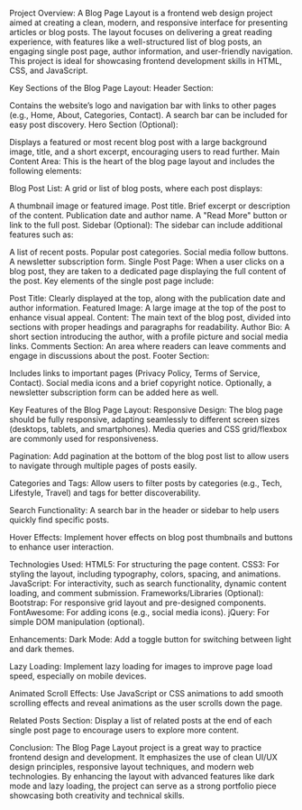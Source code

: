 Project Overview:
A Blog Page Layout is a frontend web design project aimed at creating a clean, modern, and responsive interface for presenting articles or blog posts. 
The layout focuses on delivering a great reading experience, with features like a well-structured list of blog posts, an engaging single post page, author information, and user-friendly navigation. 
This project is ideal for showcasing frontend development skills in HTML, CSS, and JavaScript.

Key Sections of the Blog Page Layout:
Header Section:

Contains the website’s logo and navigation bar with links to other pages (e.g., Home, About, Categories, Contact).
A search bar can be included for easy post discovery.
Hero Section (Optional):

Displays a featured or most recent blog post with a large background image, title, and a short excerpt, encouraging users to read further.
Main Content Area:
This is the heart of the blog page layout and includes the following elements:

Blog Post List:
A grid or list of blog posts, where each post displays:

A thumbnail image or featured image.
Post title.
Brief excerpt or description of the content.
Publication date and author name.
A "Read More" button or link to the full post.
Sidebar (Optional):
The sidebar can include additional features such as:

A list of recent posts.
Popular post categories.
Social media follow buttons.
A newsletter subscription form.
Single Post Page:
When a user clicks on a blog post, they are taken to a dedicated page displaying the full content of the post. Key elements of the single post page include:

Post Title: Clearly displayed at the top, along with the publication date and author information.
Featured Image: A large image at the top of the post to enhance visual appeal.
Content: The main text of the blog post, divided into sections with proper headings and paragraphs for readability.
Author Bio: A short section introducing the author, with a profile picture and social media links.
Comments Section: An area where readers can leave comments and engage in discussions about the post.
Footer Section:

Includes links to important pages (Privacy Policy, Terms of Service, Contact).
Social media icons and a brief copyright notice.
Optionally, a newsletter subscription form can be added here as well.

Key Features of the Blog Page Layout:
Responsive Design:
The blog page should be fully responsive, adapting seamlessly to different screen sizes (desktops, tablets, and smartphones). Media queries and CSS grid/flexbox are commonly used for responsiveness.

Pagination:
Add pagination at the bottom of the blog post list to allow users to navigate through multiple pages of posts easily.

Categories and Tags:
Allow users to filter posts by categories (e.g., Tech, Lifestyle, Travel) and tags for better discoverability.

Search Functionality:
A search bar in the header or sidebar to help users quickly find specific posts.

Hover Effects:
Implement hover effects on blog post thumbnails and buttons to enhance user interaction.

Technologies Used:
HTML5: For structuring the page content.
CSS3: For styling the layout, including typography, colors, spacing, and animations.
JavaScript: For interactivity, such as search functionality, dynamic content loading, and comment submission.
Frameworks/Libraries (Optional):
Bootstrap: For responsive grid layout and pre-designed components.
FontAwesome: For adding icons (e.g., social media icons).
jQuery: For simple DOM manipulation (optional).

Enhancements:
Dark Mode:
Add a toggle button for switching between light and dark themes.

Lazy Loading:
Implement lazy loading for images to improve page load speed, especially on mobile devices.

Animated Scroll Effects:
Use JavaScript or CSS animations to add smooth scrolling effects and reveal animations as the user scrolls down the page.

Related Posts Section:
Display a list of related posts at the end of each single post page to encourage users to explore more content.

Conclusion:
The Blog Page Layout project is a great way to practice frontend design and development. 
It emphasizes the use of clean UI/UX design principles, responsive layout techniques, and modern web technologies.
By enhancing the layout with advanced features like dark mode and lazy loading, the project can serve as a strong portfolio piece showcasing both creativity and technical skills.

